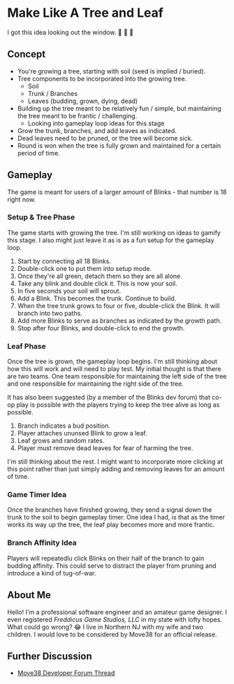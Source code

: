 # Make Like A Tree and Leaf

I got this idea looking out the window. 🌳 🤔 💭

## Concept

- You're growing a tree, starting with soil (seed is implied / buried).
- Tree components to be incorporated into the growing tree.
  - Soil
  - Trunk / Branches
  - Leaves (budding, grown, dying, dead)
- Building up the tree meant to be relatively fun / simple, but maintaining the tree meant to be frantic / challenging.
  - Looking into gameplay loop ideas for this stage
- Grow the trunk, branches, and add leaves as indicated.
- Dead leaves need to be pruned, or the tree will become sick.
- Round is won when the tree is fully grown and maintained for a certain period of time.

## Gameplay

The game is meant for users of a larger amount of Blinks - that number is 18 right now.

### Setup & Tree Phase

The game starts with growing the tree. I'm still working on ideas to gamify this stage. I also might just leave it as is as a fun setup for the gameplay loop.

1. Start by connecting all 18 Blinks.
2. Double-click one to put them into setup mode.
3. Once they're all green, detach them so they are all alone.
4. Take any blink and double click it. This is now your soil.
5. In five seconds your soil will sprout.
6. Add a Blink. This becomes the trunk. Continue to build.
7. When the tree trunk grows to four or five, double-click the Blink. It will branch into two paths.
8. Add more Blinks to serve as branches as indicated by the growth path.
9. Stop after four Blinks, and double-click to end the growth.

### Leaf Phase

Once the tree is grown, the gameplay loop begins. I'm still thinking about how this will work and will need to play test. My initial thought is that there are two teams. One team responsible for maintaining the left side of the tree and one responsible for maintaining the right side of the tree.

It has also been suggested (by a member of the Blinks dev forum) that co-op play is possible with the players trying to keep the tree alive as long as possible.

1. Branch indicates a bud position.
2. Player attaches ununsed Blink to grow a leaf.
3. Leaf grows and random rates.
4. Player must remove dead leaves for fear of harming the tree.

I'm still thinking about the rest. I might want to incorporate more clicking at this point rather than just simply adding and removing leaves for an amount of time.

### Game Timer Idea

Once the branches have finished growing, they send a signal down the trunk to the soil to begin gameplay timer. One idea I had, is that as the timer works its way up the tree, the leaf play becomes more and more frantic.

### Branch Affinity Idea

Players will repeatedlu click Blinks on their half of the branch to gain budding affinity. This could serve to distract the player from pruning and introduce a kind of tug-of-war.

## About Me

Hello! I'm a professional software engineer and an amateur game designer. I even registered _Freddicus Game Studios, LLC_ in my state with lofty hopes. What could go wrong? 😂 I live in Northern NJ with my wife and two children. I would love to be considered by Move38 for an official release.

## Further Discussion

- [Move38 Developer Forum Thread](https://forum.move38.com/t/new-game-wip-make-like-a-tree-and-leaf/549)

